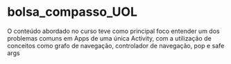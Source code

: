 # bolsa_compasso_UOL
O conteúdo abordado no curso teve como principal foco entender um dos problemas comuns em Apps de uma única Activity, com a utilização de conceitos como grafo de navegação, controlador de navegação, pop e safe args
